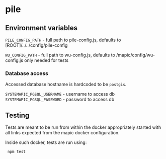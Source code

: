 # pile

## Environment variables

`PILE_CONFIG_PATH` - full path to pile-config.js, defaults to
                     [ROOT]/../../config/pile-config

`WU_CONFIG_PATH`   - full path to wu-config.js, defaults to
                     /mapic/config/wu-config.js
                     only needed for tests

### Database access

Accessed database hostname is hardcoded to be `postgis`.

`SYSTEMAPIC_PGSQL_USERNAME` - username to access db
`SYSTEMAPIC_PGSQL_PASSWORD` - password to access db

## Testing

Tests are meant to be run from within the docker appropriately
started with all links expected from the mapic docker
configuration.

Inside such docker, tests are run using:

```sh
 npm test
````
